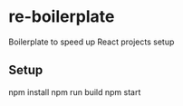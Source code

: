 # re-boilerplate

Boilerplate to speed up React projects setup

## Setup

npm install
npm run build
npm start
